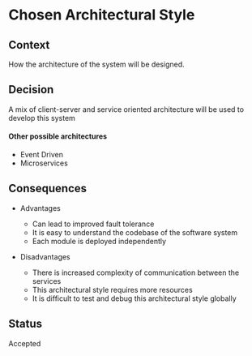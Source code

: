 # Chosen Architectural Style

## Context
How the architecture of the system will be designed.

## Decision
A mix of client-server and service oriented architecture will be used to develop this system

#### Other possible architectures
- Event Driven
- Microservices

## Consequences
- Advantages
  - Can lead to improved fault tolerance
  - It is easy to understand the codebase of the software system
  - Each module is deployed independently 

- Disadvantages
  - There is increased complexity of communication between the services
  - This architectural style requires more resources
  - It is difficult to test and debug this architectural style globally

## Status
Accepted
